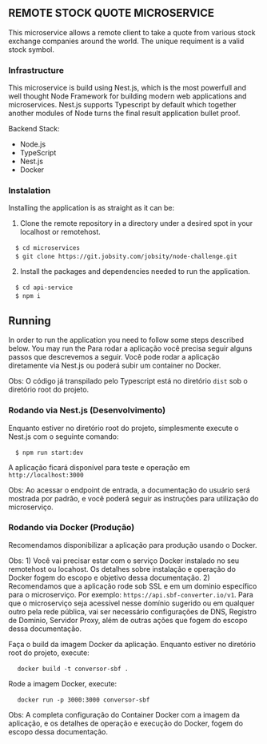 ## REMOTE STOCK QUOTE MICROSERVICE

This microservice allows a remote client to take a quote from various stock exchange companies around the world. The unique requiment is a valid stock symbol.  

### Infrastructure

This microservice is build using Nest.js, which is the most powerfull 
and well thought Node Framework for building modern web applications and microservices. 
Nest.js supports Typescript by default which together another modules of Node turns the 
final result application bullet proof. 

Backend Stack:

* Node.js
* TypeScript
* Nest.js 
* Docker

### Instalation

Installing the application is as straight as it can be:

1) Clone the remote repository in a directory under a desired spot in your localhost or remotehost.

&emsp;`$ cd microservices` <br>
&emsp;`$ git clone https://git.jobsity.com/jobsity/node-challenge.git` <br>

2) Install the packages and dependencies needed to run the application.

&emsp;`$ cd api-service` <br>
&emsp;`$ npm i` <br>


## Running

In order to run the application you need to follow some steps described below. You may run the 
Para rodar a aplicação você precisa seguir alguns passos que descrevemos a seguir. Você pode rodar a aplicação diretamente via Nest.js ou poderá subir um container no Docker.

Obs: O código já transpilado pelo Typescript está no diretório `dist` sob o diretório root do projeto. 

### Rodando via Nest.js (Desenvolvimento)

Enquanto estiver no diretório root do projeto, simplesmente execute o Nest.js com o seguinte comando:

&emsp;`$ npm run start:dev` <br>

A aplicação ficará disponível para teste e operação em `http://localhost:3000`

Obs: Ao acessar o endpoint de entrada, a documentação do usuário será mostrada por padrão, e você poderá seguir as instruções para utilização do microserviço. 

### Rodando via Docker (Produção)

Recomendamos disponibilizar a aplicação para produção usando o Docker.

Obs: 1) Você vai precisar estar com o serviço Docker instalado no seu remotehost ou locahost. Os detalhes sobre instalação e operação do Docker fogem do escopo e objetivo dessa documentação. 2) Recomendamos que a aplicação rode sob SSL e em um dominio específico para o microserviço. Por exemplo: `https://api.sbf-converter.io/v1`. Para que o microserviço seja acessível nesse domínio sugerido ou em qualquer outro pela rede pública, vai ser necessário configurações de DNS, Registro de Dominio, Servidor Proxy, além de outras ações que fogem do escopo dessa documentação. 

Faça o build da imagem Docker da aplicação. Enquanto estiver no diretório root do projeto, execute:

&emsp; `docker build -t conversor-sbf .`

Rode a imagem Docker, execute:

&emsp; `docker run -p 3000:3000 conversor-sbf`

Obs: A completa configuração do Container Docker com a imagem da aplicação, e os detalhes de operação e execução do Docker, fogem do escopo dessa documentação. 